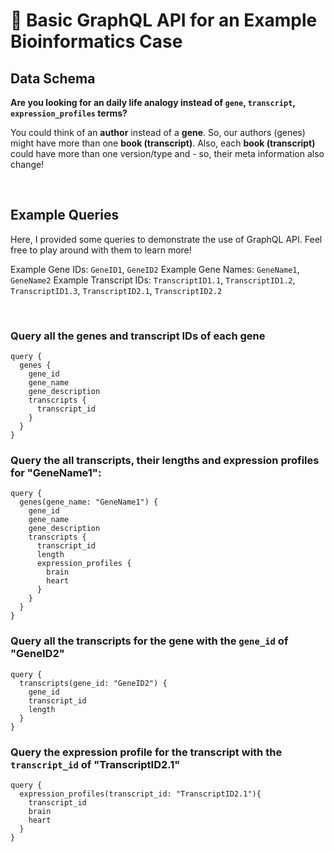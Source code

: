 # 🧪 Basic GraphQL API for an Example Bioinformatics Case

## Data Schema

**Are you looking for an daily life analogy instead of `gene`, `transcript`, `expression_profiles` terms?**

You could think of an <b>author</b> instead of a <b>gene</b>. So, our authors (genes) might have more than one <b>book (transcript)</b>. Also, each <b>book (transcript)</b> could have more than one version/type and - so, their meta information also change!

<br>

## Example Queries
Here, I provided some queries to demonstrate the use of GraphQL API. 
Feel free to play around with them to learn more!

Example Gene IDs: `GeneID1`, `GeneID2`
Example Gene Names: `GeneName1`, `GeneName2`
Example Transcript IDs: `TranscriptID1.1`, `TranscriptID1.2`, `TranscriptID1.3`, `TranscriptID2.1`, `TranscriptID2.2`

<br>

### Query all the genes and transcript IDs of each gene
```
query {
  genes {
    gene_id
    gene_name
    gene_description
    transcripts {
      transcript_id
    }
  }
}
```

### Query the all transcripts, their lengths and expression profiles for "GeneName1":
```
query {
  genes(gene_name: "GeneName1") {
    gene_id
    gene_name
    gene_description
    transcripts {
      transcript_id
      length
      expression_profiles {
        brain
        heart
      }
    }
  }
}
```

### Query all the transcripts for the gene with the `gene_id` of "GeneID2"
```
query {
  transcripts(gene_id: "GeneID2") {
    gene_id
    transcript_id
    length
  }
}
```

### Query the expression profile for the transcript with the `transcript_id` of "TranscriptID2.1"
```
query {
  expression_profiles(transcript_id: "TranscriptID2.1"){
    transcript_id
    brain
    heart
  }
}
```
